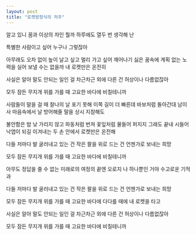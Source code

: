 ```yaml
---
layout: post
title: "로켓방정식의 저주"
---
```


알고 있니
꿈과 이상의 차인 뭘까
하루에도 열두 번 생각해 난

특별한 사람이고 싶어
누구나 그렇잖아

아무래도 오차 없이
높이 날고 싶고
멀리 가고 싶어
깨어나기 싫은 꿈속에
계획 없는 노력을 실어
보낼 수는 없을까
내 로켓만은 온전히

사실은 알아 
말도 안되는 일인 걸
차근차근 외에 다른 건
허상이나 다름없잖아

모두 잠든
무지개 위를 가를 때
고요한 바다에
비칠테니까

사람들이 말을 걸 때
찰나의 날 포기 못해
이쪽 길이 더 빠른데
바보처럼 돌아간대
남이사
마음속에서 날
방어해줄 말을
상시 지참해도

불안함은 
밤 낮 가리지 않고
파동처럼 번져
꽃잎처럼 물들어 퍼지지
그래도 끝내
시들어 낙엽이 되길
이겨내는 두 손 안에서
로켓만은 온전해

다들 저마다
발 굴러내고 있는 건
작은 팔을 위로 드는 건
언젠가로 보내는 희망

모두 잠든
무지개 위를 가를 때
고요한 바다에
비칠테니까

아무도
정답을 줄 수 없는
미래로의 여정의 끝엔
오로지 나 하나뿐인 거야
수고로운 기적과

다들 저마다
발 굴러내고 있는 건
작은 팔을 위로 드는 건
언젠가로 보내는 희망

모두 잠든 
무지개 위를 가를 때
고요한 바다에
다다를 때에
내 로켓을 타고

사실은 알아
말도 안되는 일인 걸
차근차근 외에 다른 건
허상이나 다름없잖아

모두 잠든
무지개 위를 가를 때
고요한 바다에
비칠테니까
